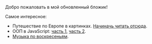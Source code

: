 Добро пожаловать в мой обновленный бложик!

Самое интересное:

- Путешествие по Европе в картинках. [Начиначь читать отсюда](/post/eurotrip).
- ООП в JavaScript: [часть 1](/post/oopjs-1), [часть 2](/post/oopjs-2).
- [Музыка по воскресеньям](http://dikmax.name/tag/%D0%BC%D1%83%D0%B7%D1%8B%D0%BA%D0%B0%20%D0%BF%D0%BE%20%D0%B2%D0%BE%D1%81%D0%BA%D1%80%D0%B5%D1%81%D0%B5%D0%BD%D1%8C%D1%8F%D0%BC).
